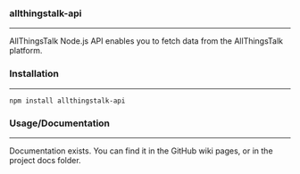 ### allthingstalk-api

------------

AllThingsTalk Node.js API enables you to fetch data from the AllThingsTalk platform.

### Installation

------------

`npm install allthingstalk-api`

### Usage/Documentation

------------

Documentation exists. You can find it in the GitHub wiki pages, or in the project docs folder.
